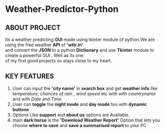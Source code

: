 # Weather-Predictor-Python
## ABOUT PROJECT
Its a weather predicting **GUI** made using tkinter module of python.We are using the free weather **API** of **'wttr.in'**  
and convert the **JSON** to a python **Dictionary** and use **Tkinter** module to create a powerful GUI . Well as its one  
 of my first good projects so stays close to my heart. 

## KEY FEATURES
1. User can input the **'city name'** in **search box** and get **weather info** like *temperature*, *chances of rain* , *wind speed* etc with
with *countryname* and  with *Date* and *Time*  
2. User can **toggle** the **night mode** and **day mode** too with **dynamic buttons**
3. Options Like **support** and **about us** options are Available. 
4. main **dark horse** is the **'Download Weather Report'** Option that lets you choose **where to save** and **save a summarised report** to your PC 
